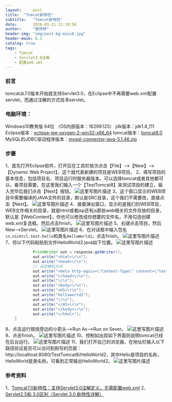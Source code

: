 ```yaml
---
layout:     post
title:  "Tomcat新特性"
subtitle:   "Tomcat新特性"
date:       2018-03-21 21:19:58
author:     "唐传林"
header-img: "img/post-bg-miui6.jpg"
header-mask: 0.3
catalog: true
tags:
    - Tomcat
	- Servlet3.0注解
	- 配置web.xml
---
```


### 前言

tomcat从7.0版本开始就支持Servlet3.0，在Eclipse中不再需要web.xml配置servlet，而通过注解的方式找寻servlet。

### 电脑环境：

Windows10教育版 64位 （OS内部版本：16299.125） 
jdk版本：jdk1.8_111
Eclipse版本：[eclipse-jee-oxygen-2-win32-x86_64](https://www.eclipse.org/downloads/download.php?file=/oomph/epp/oxygen/R2/eclipse-inst-win64.exe)
tomcat版本：[tomcat8.0](https://archive.apache.org/dist/tomcat/tomcat-8/v8.0.50/bin/apache-tomcat-8.0.50-windows-x64.zip)
MySQL的JDBC驱动程序版本：[mysql-connector-java-5.1.46.zip](https://cdn.mysql.com//Downloads/Connector-J/mysql-connector-java-5.1.46.zip)


### 步骤

1、首先打开Eclipse软件，打开后在工具栏依次点击【File】——>【New】——>【Dynamic Web Project】，这个就代表新建的项目是WEB项目。
2、填写项目的基本信息，包括项目名、项目运行时服务器版本。可以选择tomcat或者其他都可以，看项目需要。在这里我们输入一个【TestTomcat8】来测试项目的建立，输入完毕后我们点击【Next】按钮。
![这里写图片描述](//img-blog.csdn.net/20180321132231864?watermark/2/text/Ly9ibG9nLmNzZG4ubmV0L1RhbmdfQ2h1YW5saW4=/font/5a6L5L2T/fontsize/400/fill/I0JBQkFCMA==/dissolve/70)
3、这个窗口显示的WEB项目中需要编译的JAVA文件的目录，默认是SRC目录，这个我们不需要改，直接点击【Next】。
![这里写图片描述](//img-blog.csdn.net/20180321132335569?watermark/2/text/Ly9ibG9nLmNzZG4ubmV0L1RhbmdfQ2h1YW5saW4=/font/5a6L5L2T/fontsize/400/fill/I0JBQkFCMA==/dissolve/70)
4、接着弹出窗口，显示的是我们的WEB项目，WEB文件相关的目录，就是html或者jsp还有js那些web相关的文件存放的目录，默认是【WebContent】，你也可以修改成你想要的文件名，不用勾选创建web.xml复选框。然后点击finish。
![这里写图片描述](//img-blog.csdn.net/20180321201743109?watermark/2/text/Ly9ibG9nLmNzZG4ubmV0L1RhbmdfQ2h1YW5saW4=/font/5a6L5L2T/fontsize/400/fill/I0JBQkFCMA==/dissolve/70)
5、右键点击项目，然后New——>Servlet。
![这里写图片描述](//img-blog.csdn.net/20180321205354826?watermark/2/text/Ly9ibG9nLmNzZG4ubmV0L1RhbmdfQ2h1YW5saW4=/font/5a6L5L2T/fontsize/400/fill/I0JBQkFCMA==/dissolve/70)
6、在对话框中输入包名`cn.nicktcl.test.hello`和类名`HelloWorld2`，点击finish。
![这里写图片描述](//img-blog.csdn.net/20180321210356671?watermark/2/text/Ly9ibG9nLmNzZG4ubmV0L1RhbmdfQ2h1YW5saW4=/font/5a6L5L2T/fontsize/400/fill/I0JBQkFCMA==/dissolve/70)
7、将以下代码粘贴到文件HelloWorld2.java如下位置。
![这里写图片描述](//img-blog.csdn.net/20180321211913447?watermark/2/text/Ly9ibG9nLmNzZG4ubmV0L1RhbmdfQ2h1YW5saW4=/font/5a6L5L2T/fontsize/400/fill/I0JBQkFCMA==/dissolve/70)

```java
	        PrintWriter out = response.getWriter();  
	        out.write("<html>\r\n");  
	        out.write("<head>\r\n");  
	        // 设定解码方式  
	        out.write("<meta http-equiv=\"Content-Type\" content=\"text/html; charset=UTF-8\">\r\n");  
	        out.write("</head>\r\n");  
	        out.write("\r\n");  
	        out.write("<body>\r\n");  
	        out.write("<H1>\r\n");  
	        out.write("helloworld2");  
	        out.write("\r\n");  
	        out.write("</H1>\r\n");  
	        out.write("</body>\r\n");  
	        out.write("</html>");  
	}
```
8、点击运行按扭旁边的小箭头——>Run As——>Run on Sever。 
![这里写图片描述](//img-blog.csdn.net/20180321211001968?watermark/2/text/Ly9ibG9nLmNzZG4ubmV0L1RhbmdfQ2h1YW5saW4=/font/5a6L5L2T/fontsize/400/fill/I0JBQkFCMA==/dissolve/70)
9、点击finish。
![这里写图片描述](//img-blog.csdn.net/20180321211102117?watermark/2/text/Ly9ibG9nLmNzZG4ubmV0L1RhbmdfQ2h1YW5saW4=/font/5a6L5L2T/fontsize/400/fill/I0JBQkFCMA==/dissolve/70)
10、控制如出现如下界面则说明tomcat已经在后台运行。
![这里写图片描述](//img-blog.csdn.net/20180321211144897?watermark/2/text/Ly9ibG9nLmNzZG4ubmV0L1RhbmdfQ2h1YW5saW4=/font/5a6L5L2T/fontsize/400/fill/I0JBQkFCMA==/dissolve/70)
11、我们打开自己的浏览器，在地址栏输入以下路径验证是否可以访问到刚写的页面：http://localhost:8080/TestTomcat8/HelloWorld2，其中Hello是项目的名称，HelloWorld是类名称。可看到正常输出HelloWorld2。 
![这里写图片描述](//img-blog.csdn.net/20180321211659748?watermark/2/text/Ly9ibG9nLmNzZG4ubmV0L1RhbmdfQ2h1YW5saW4=/font/5a6L5L2T/fontsize/400/fill/I0JBQkFCMA==/dissolve/70)

### 参考资料

1、[Tomcat7.0新特性：支持Servlet3.0注解定义，无需配置web.xml](http://blog.csdn.net/u010087830/article/details/42392695)
2、[Servlet2.5和 3.0区别（Servlet 3.0 新特性详解）](http://blog.csdn.net/fuxiaohui/article/details/72762213)
